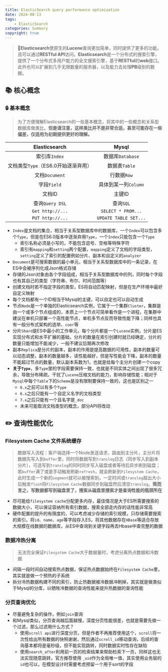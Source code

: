 ```yaml
---
title: ElasticSearch query performance optimization
date: 2024-08-13
tags: 
    - ElasticSearch
categories: Summary
copyright: true
---
```


> :pushpin:**Elasticsearch**使原生的**Lucene**查询更加简单，同时提供了更多的功能，且可以通过**RESTful API**访问。**Elasticsearch**是一个分布式的搜索引擎，提供了一个分布式多用户能力的全文搜索引擎，基于**RESTful**的**web**接口。此外也可以扩展到几乎无限数量的服务器，以及能力去处理**PB**级别的数据。

<!--more-->

## :books: 核心概念

### :lock: 基本概念

> 为了方便理解Elasticsearch的一些基本概念，将其中的一些概念和关系型数据库做类比。**但是请注意，这样类比并不是非常合适，甚至可能存在一些偏差，仅适用为初期提供更好的理解。**

| Elasticsearch | Mysql |
|:-------:|:-------:|
|  索引库`Index`  |  数据库`Database`  |
|  文档类型`Type`（ES6.0开始逐渐弃用）  |  数据表`Table`  |
|  文档`Document`  |  行数据`Row`  |
|  字段`Field`  |  具体到某一列`Column`  |
|  文档ID  |  主键ID  |
|  查询`Query DSL`  |  查询`SQL`  |
|  `Get http://...`  |  `SELECT * FROM...`  |
|  `PUT http://...`  |  `UPDATE TABLE SET...`  |

- `Index`是文档的集合，相当于关系型数据库中的数据库，一个`Index`可以包含多个`Type`，但是在ES6.0版本中逐渐弃用`Type`，一个`Index`只能包含一个`Type`
  - 索引名称必须是小写的，不能包含逗号、空格等特殊字符
  - 索引有`mapping`和`setting`两个配置，`mapping`定义了文档的字段类型，`setting`定义了索引的配置例如分片、副本和自定义的`analyzer`
- `Document`是可搜索数据的最小单元，相当于关系型数据库中的一条记录，在ES中会被序列化成Json格式存储
- 存储的Json对象由各个字段组成，相当于关系型数据库中的列，同时每个字段也有其自己的类型（字符串、布尔、时间范围等）
- 创建文档时若不指定字段的类型，ES将自动匹配映射，但是在生产环境中最好自定义映射
- 每个文档都有一个ID相当于Mysql的主键，可以自定也可以自动生成
- 节点`Node`是一个单独的Elasticsearch实例，它属于一个集群`Cluster`，集群是由一个或多个节点组成的，本质上一个节点可简单看作是一个进程，在集群中建议在单机只部署一个高性能节点，单机多节点反而导致性能下降；同样也具有一般分布式架构的选举、`coor`等
- 分片`Shard`是ES中最小的工作单元，每个分片都是一个`Lucene`实例，分片是ES实现分布式和水平扩展的基础，分片的数量在索引创建时就已经确定，分片的数量只能增加不能减少，一般不建议后期再次修改
- 副本`Replica`是分片的副本，副本的作用是提高数据的可用性，副本的数量可以动态调整，副本的数量越多，读性能越好，但是写性能会下降，副本的数量不能超过节点的数量，默认副本系数为1，也就是给每个主分片创建一个copy
- **关于`Type`**，多`Type`里的字段需要保持一致，也就是不同实体之间出现了很多冗余，导致分布稀疏，干扰了`Lucene`压缩文档的能力，影响存储性能；相对于`Mysql`中每个`Table`下的`Scheme`是没有限制要保持一致的，这也是区别之一
  - `6.x`之前可以有多个`Type`
  - `6.x`之后只能有一个自定义名字的文档类型
  - `7.x`之后只能有一个且名字是`_doc`
  - 未来可能取消文档类型的概念，部分API将改动

## :pencil2: 查询性能优化

### Filesystem Cache 文件系统缓存

> 数据写入流程：客户端选择一个Node发送请求，路由到主分片，主分片将数据先写入到`buffer`里，同时将数据写到`translog`日志（同步写入到副本分片），可选写到`translog`的同时同步写入磁盘或者等待后异步刷到磁盘；若`buffer`满了或是手动触发刷新`refresh`，就会刷新到`Filesystem Cache`，此时生成一个新的`segment`就可以被搜索到，一定时间或`translog`超出大小后触发`flush`将`Filesystem Cache`数据同步到磁盘然后清空`translog`。**简而言之，写数据都写到磁盘里了，搜索从磁盘里搜索才是查询性能的瓶颈所在**

- 尽可能给`filesystem cache`分配更多内存，最佳情况是大于ES所需要搜索的数据大小，可以保证容纳所有索引数据，搜索全部走内存的话性能非常高
- 硬件配置的提升的有限度的，可以考虑减少存储的索引规模，只存储需要搜索的索引，将`id`、`name`、`age`等字段存入ES，将其他数据存在`HBase`等适合存放大规模在线数据的数据库，从ES中查询到关键字段再去Hbase中查完整的数据

### 数据冷热分离

> 无法完全保证`Filesystem Cache`大于数据量时，考虑分离热点数据和冷数据

- 间隔一段时间自动搜索热点数据，保证热点数据始终在`Filesystem Cache`里，其实就是做一个预热的子系统
- 拆分冷热数据构建不同的索引，防止热数据被冷数据冲刷掉，其实就是做类似于Mysql的分库，以牺牲冷数据的查询性能来提升热数据的查询性能

### 分页查询优化

- 尽量避免复杂的操作，例如`join`查询
- 和Mysql类似，分页查询越后面越慢，深度分页性能很差，也就是需要先做一个过滤，那么过滤用什么方式？
  - 使用`scroll api`进行深度分页，但是作者不再推荐使用这个，`scroll`将一次性给出所有数据的快照谢谢，然后通过`scroll_id`移动查询，后续的查询基本都将是毫秒级，但不能实现跳转，同时数据实时性存在缺陷
  - 使用`search_after`利用前一页的检索结果来帮助检索下一页，同样这也无法实现随意跳转，官方推荐使用 `_uid`作为全局唯一值，其实使用业务层的`id`也可以，在模型设计时需要考虑预留一个用于sort的字段
